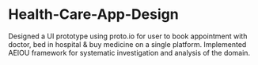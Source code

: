# Health-Care-App-Design
Designed a UI prototype using proto.io for user to book appointment with doctor, bed in hospital &amp; buy medicine on  a single platform. Implemented AEIOU framework for systematic investigation and analysis of the domain.
